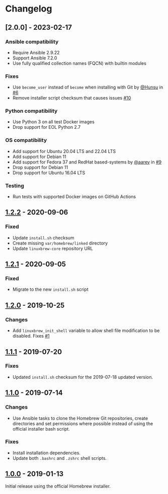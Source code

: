 # Changelog

## [2.0.0] - 2023-02-17

### Ansible compatibility

- Require Ansible 2.9.22
- Support Ansible 7.2.0
- Use fully qualified collection names (FQCN) with builtin modules

### Fixes

- Use `become_user` instead of `become` when installing with Git by [@Hunsu] in [#6]
- Remove installer script checksum that causes issues [#10]

[@hunsu]: https://github.com/Hunsu
[#6]: https://github.com/markosamuli/ansible-linuxbrew/pull/6
[#10]: https://github.com/markosamuli/ansible-linuxbrew/issues/10

### Python compatibility

- Use Python 3 on all test Docker images
- Drop support for EOL Python 2.7

### OS compatibility

- Add support for Ubuntu 20.04 LTS and 22.04 LTS
- Add support for Debian 11
- Add support for Fedora 37 and RedHat based-systems by [@aarey] in [#9]
- Drop support for Debian 11
- Drop support for Ubuntu 16.04 LTS

[@aarey]: https://github.com/aairey
[#9]: https://github.com/markosamuli/ansible-linuxbrew/pull/9

### Testing

- Run tests with supported Docker images on GitHub Actions

## [1.2.2] - 2020-09-06

### Fixed

- Update `install.sh` checksum
- Create missing `var/homebrew/linked` directory
- Update `linuxbrew-core` repository URL

## [1.2.1] - 2020-09-05

### Fixed

- Migrate to the new `install.sh` script

## [1.2.0] - 2019-10-25

### Changes

- Add `linuxbrew_init_shell` variable to allow shell file modification to be
  disabled. Fixes [#1]

## [1.1.1] - 2019-07-20

### Fixes

- Updated `install.sh` checksum for the 2019-07-18 updated version.

## [1.1.0] - 2019-07-14

### Changes

- Use Ansible tasks to clone the Homebrew Git repositories, create directories
  and set permissions where possible instead of using the official installer
  bash script.

### Fixes

- Install installation dependencies.
- Update both `.bashrc` and `.zshrc` shell scripts.

## [1.0.0] - 2019-01-13

Initial release using the official Homebrew installer.

[1.2.2]: https://github.com/markosamuli/ansible-linuxbrew/releases/tag/v1.2.2
[1.2.1]: https://github.com/markosamuli/ansible-linuxbrew/releases/tag/v1.2.1
[1.2.0]: https://github.com/markosamuli/ansible-linuxbrew/releases/tag/v1.2.0
[1.1.1]: https://github.com/markosamuli/ansible-linuxbrew/releases/tag/v1.1.1
[1.1.0]: https://github.com/markosamuli/ansible-linuxbrew/releases/tag/v1.1.0
[1.0.0]: https://github.com/markosamuli/ansible-linuxbrew/releases/tag/v1.0.0
[#1]: https://github.com/markosamuli/ansible-linuxbrew/issues/1
